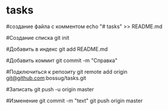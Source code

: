 # tasks
#создание файла с комментом
echo "# tasks" >> README.md

#Создание списка
git init

#Добавить в индекс
git add README.md

#Добавить коммит
git commit -m "Справка"

#Подключиться к репозиту
git remote add origin git@github.com:bossug/tasks.git

#Записать
git push -u origin master


#Изменение
git commit -m "text"
git push origin master
